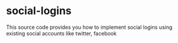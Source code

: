 social-logins
=============

This source code provides you how to implement social logins using existing social accounts like twitter, facebook
